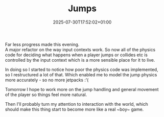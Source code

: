 ﻿---
date: "2025-07-30T17:52:02+01:00"
draft: false
title: "Jumps"
layout: "background"
---
Far less progress made this evening.  
A major refactor on the way input contexts work.
So now all of the physics code for deciding what happens when a player jumps or collides etc is
controlled by the input context which is a more sensible place for it to live.

In doing so I started to notice how poor the physics code was implemented, so I restructured a lot of that.
Which enabled me to model the jump physics more accurately - so no more jetpacks :'(

Tomorrow I hope to work more on the jump handling and general movement of the player so things feel more natural.

Then I'll probably turn my attention to interaction with the world, which should make this thing start to become more like a real ~boy~ game.